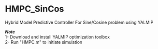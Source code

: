# HMPC_SinCos
Hybrid Model Predictive Controller For Sine/Cosine problem using YALMIP

***Note*** <br>
1- Download and install YALMIP optimization toolbox <br>
2- Run "HMPC.m" to initiate simulation
